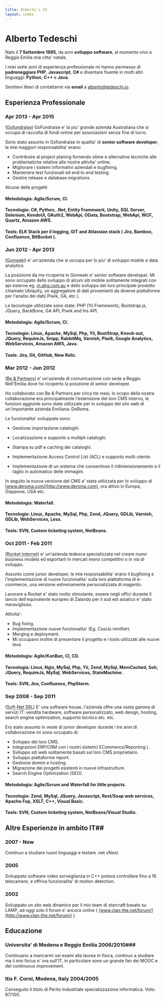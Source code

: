 ```yaml
---
title: Alberto's CV
layout: index
---
```

# Alberto Tedeschi #
Nato il **7 Settembre 1985**, da anni **sviluppo software**, al momento vivo a Reggio Emilia mia citta' natale.

I miei sette anni di esperienza professionale mi hanno permesso di **padroneggiare PHP**, **Javascript**, **C#** e diventare fluente in molti altri linguaggi: **Python**, **C++** e **Java**.

Sentitevi liberi di contattarmi via **email** a [alberto@tedeschi.io](mailto:alberto@tedeschi.io).

## Esperienza Professionale ##

### Apr 2013 - Apr 2015 ###
(<abbr title="Gofundraise, Sydney, Australia">Gofundraise</abbr>) 
GoFundraise e' la piu' grande azienda Australiana che si occupa di raccolta di fondi online per associazioni senza fine di lucro.

Sono stato assunto in Gofundraise in qualita' di **senior software developer**, le mie maggiori responsabilita' erano:

* Contribuire al project planing fornendo stime e alternative tecniche alle problematiche relative alle nostre attivita' online.
* Migliorare i sistemi informativi aziendali e bugfixing.
* Mantenere test funzionali ed end to end testing.
* Gestire release e database migrations.

Alcune delle progetti 

#### Metodologia: Agile/Scrum, CI.

#### Tecnologie: C#, Python, .Net, Entity Framework, Unity, SQL Server, Selenium, KendoUI, OAuth2, WebApi, OData, Bootstrap, WebApi, WCF, Quartz, Amazon AWS.

#### Tools: ELK Stack per il logging, GIT and Atlassian stack ( Jira, Bamboo, Confluence, BitBucket ).


### Jun 2012 - Apr 2013 ###
(<abbr title="Gomeeki, Sydney, Australia">Gomeeki</abbr>) e' un'azienda che si occupa per lo piu' di sviluppo mobile e data analytics.

La posizione da me ricoperta in Gomeeki e' senior software developer.
Mi sono occupato dello sviluppo di alcuni siti mobile solitamente integrati con api esterne eg. [m.ahg.com.au](http://m.ahg.com.au) e dello sviluppo del loro principale prodotto chiamato Ubiquity, un aggregatore di dati provenienti da diverse piattaforme per l'analisi dei dati( Piwik, GA, etc ). 

Le tecnologie utilizzate sono state: PHP (Yii Framework), Bootstrap.js, JQuery, BackBone, GA API, Piwik and his API. 

#### Metodologia: Agile/Scrum, CI.

#### Tecnologie: Linux, Apache, MySql, Php, Yii, BootStrap, Knock-out, JQuery, RequireJs, Smpp, RabbitMq, Varnish, Piwik, Google Analytics, WebServices, Amazon AWS, Java.

#### Tools: Jira, Git, GitHub, New Relic.


### Mar 2012 - Jun 2012  ###
(<abbr title="Be &amp; Partners, Reggio Emilia, Italy">Be &amp; Partners</abbr>) 
 e' un'azienda di comunicazione con sede a Reggio Nell'Emilia dove ho ricoperto la posizione di senior developer.

Ho collaborato con Be &amp; Partners per circa tre mesi, lo scopo della nostra collaborazione era principalmente l'estensione del loro CMS interno, le funzioni aggiunte sono state utilizzate per lo sviluppo del sito web di un'importante azienda Emiliana: DeRoma.

Le funzionalita' sviluppate sono:

* Gestione importazione cataloghi. 

* Localizzazione e supporto a multipli cataloghi. 

* Stampa su pdf e caching dei cataloghi. 

* Implementazione Access Control List (ACL) e supporto multi-utente.

* Implementazione di un sistema che consentisse il ridimensionamento e il taglio in automatico delle immagini.

In seguito la nuova versione del CMS e' stata utilizzata per lo sviluppo di [www.deroma.com](http://www.deroma.com), ora attivo in Europa, Giappone, USA etc.

#### Metodologia: Waterfall.

#### Tecnologie: Linux, Apache, MySql, Php, Zend, JQuery, GDLib, Varnish, GDLib, WebServices, Less.

#### Tools: SVN, Custom ticketing system, NetBeans.


### Oct 2011 - Feb 2011 ###
(<abbr title="Rocket Internet Gmbh, Sydney, Australia">Rocket Internet</abbr>) e' un'azienda tedesca specializzata nel creare nuovi buisness models ed esportarli in mercati meno competitivi o in via di sviluppo.

Assunto come junior developer, le mie responsabilita' erano il bugfixing e l'implementazione di nuove funzionalita' sulla loro piattaforma di e-commerce, una versione estremamente personalizzata di magento.

Lavorare a Rocket e' stato molto stimolante, essere negli uffici durante il lancio dell'equivalente europeo di Zalando per il sud est asiatico e' stato meraviglioso.

Attivita': 

* Bug fixing.
* Implementazione nuove funzionalita' (Eg. Css/Js minifier). 
* Merging e deployment.
* Mi occupavo inoltre di presentare il progetto e i tools utilizzati alle nuove leve.

#### Metodologia: Agile/KanBan, CI, CD.

#### Tecnologia: Linux, Ngix, MySql, Php, Yii, Zend, MySql, MemCached, Solr, JQuery, RequireJs, MySql, WebServices, StateMachine.

#### Tools: SVN, Jira, Confluence, PhpStorm.


### Sep 2008 - Sep 2011 ###
(<abbr title="Soft-Net SRL, Sassuolo, Italy">Soft-Net SRL</abbr>) 
E' una software house, l'azienda offre una vasta gamma di servizi IT: vendita hardware, software personalizzato, web design, hosting, search engine optimization, supporto tecnico etc. etc.

Ero stato assunto in veste di junior developer durante i tre anni di collaborazione mi sono occupato di:

* Sviluppo del loro CMS.
* Integrazioni ERP/CRM con i nostri sistemi( ECommerce/Reporting ).
* Sviluppo siti web solitamente basati sul loro CMS proprietario.
* Sviluppo piattaforme report.
* Gestione domini e hosting.
* Migrazione dei progetti esistenti in nuove infrastrutture.
* Search Engine Optimization (SEO).

#### Metodologia: Agile/Scrum and Waterfall for little projects.

#### Tecnologie: Zend, MySql, JQuery, Javascript, Rest/Soap web services, Apache Fop, XSLT, C++, Visual Basic.

#### Tools: SVN, Custom ticketing system, NetBeans/Visual Studio.

## Altre Esperienze in ambito IT##

### 2007 - Now ###
Continuo a studiare nuovi linguaggi e testare .net vNext.


### 2005 ###
Sviluppato software video sorveglianza in C++ poteva controllare fino a 16 telecamere, e offriva funzionalita' di motion detection.

### 2002 ###
Sviluppato un sito web dinamico per il mio team di starcraft basato su LAMP, ad oggi solo il forum e' ancora online ( [www.clan-the.net/forum/](http://www.clan-the.net/forum/) ).

## Educazione ##

### Universita' di Modena e Reggio Emilia 2006/2010###

Continuano a mancarmi sei esami alla laurea in fisica, continuo a studiare ma il mio focus e' ora sull'IT, in particolare sono un grande fan dei MOOC e del continuous improvement.

### Itis F. Corni, Modena, Italy 2004/2005 

Conseguito il titolo di Perito Industriale specializzazione informatica. Voto: 87/100.

